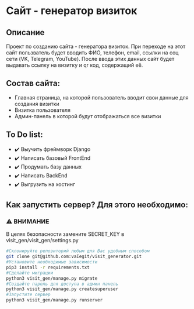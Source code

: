 # Сайт - генератор визиток
## Описание
Проект по созданию сайта - генератора визиток.
При переходе на этот сайт пользватель будет вводить ФИО, телефон, email, ссылки на соц сети (VK, Telegram, YouTube). После ввода этих данных сайт будет выдавать ссылку на визитку и qr код, содержащий её.
## Состав сайта:
* Главная страница, на которой пользователь вводит свои данные для создания визитки
* Визитка пользователя
* Админ-панель в которой будут отображаться все визитки
## To Do list:
- :heavy_check_mark: Выучить фреймворк Django
- :heavy_check_mark: Написать базовый FrontEnd
- :heavy_check_mark: Продумать базу данных
- :heavy_check_mark: Написать BackEnd
- :heavy_check_mark: Выгрузить на хостинг

## Как запустить сервер? Для этого необходимо:
### :warning: ВНИМАНИЕ
В целях безопасности замените SECRET_KEY в visit_gen/visit_gen/settings.py
```bash
#Склонируйте репозиторий любым для Вас удобным способом
git clone git@github.com:vaIegit/visit_generator.git 
#Установите необходимые зависимости
pip3 install -r requirements.txt 
#Сделайте миграции
python3 visit_gen/manage.py migrate
#Создайте пароль для доступа в админ панель
python3 visit_gen/manage.py createsuperuser
#Запустите сервер
python3 visit_gen/manage.py runserver
```
